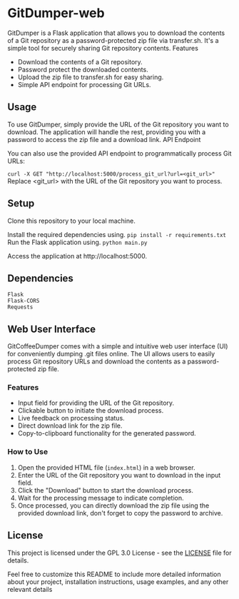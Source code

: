 
# GitDumper-web

GitDumper is a Flask application that allows you to download the contents of a Git repository as a password-protected zip file via transfer.sh. It's a simple tool for securely sharing Git repository contents.
Features

   -	Download the contents of a Git repository.
   -	Password protect the downloaded contents.
   -	Upload the zip file to transfer.sh for easy sharing.
   -	Simple API endpoint for processing Git URLs.

## Usage

To use GitDumper, simply provide the URL of the Git repository you want to download. The application will handle the rest, providing you with a password to access the zip file and a download link.
API Endpoint

You can also use the provided API endpoint to programmatically process Git URLs:

`curl -X GET "http://localhost:5000/process_git_url?url=<git_url>"`
Replace <git_url> with the URL of the Git repository you want to process.
## Setup

   Clone this repository to your local machine.
   
   Install the required dependencies using.
    `pip install -r requirements.txt`
   Run the Flask application using.
   `python main.py`
   
   Access the application at http://localhost:5000.

## Dependencies

    Flask
    Flask-CORS
    Requests
## Web User Interface

GitCoffeeDumper comes with a simple and intuitive web user interface (UI) for conveniently dumping .git files online. The UI allows users to easily process Git repository URLs and download the contents as a password-protected zip file.

### Features

-   Input field for providing the URL of the Git repository.
-   Clickable button to initiate the download process.
-   Live feedback on processing status.
-   Direct download link for the zip file.
-   Copy-to-clipboard functionality for the generated password.

### How to Use

1.  Open the provided HTML file (`index.html`) in a web browser.
2.  Enter the URL of the Git repository you want to download in the input field.
3.  Click the "Download" button to start the download process.
4.  Wait for the processing message to indicate completion.
5.  Once processed, you can directly download the zip file using the provided download link, don't forget to copy the password to archive.

## License

This project is licensed under the GPL 3.0 License - see the [LICENSE](https://github.com/therealmrawsky/GitDumper-web?tab=GPL-3.0-1-ov-file#readme) file for details.

Feel free to customize this README to include more detailed information about your project, installation instructions, usage examples, and any other relevant details
